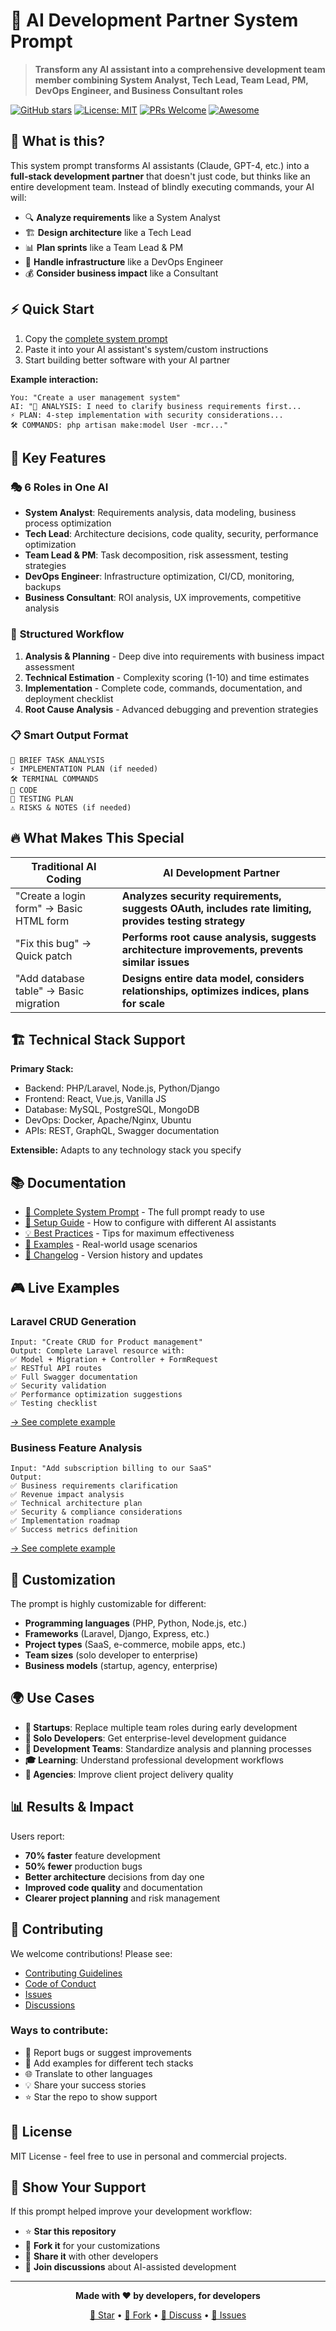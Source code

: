 # 🤖 AI Development Partner System Prompt

> **Transform any AI assistant into a comprehensive development team member combining System Analyst, Tech Lead, Team Lead, PM, DevOps Engineer, and Business Consultant roles**

[![GitHub stars](https://img.shields.io/github/stars/username/ai-dev-partner-prompt?style=social)](https://github.com/username/ai-dev-partner-prompt/stargazers)
[![License: MIT](https://img.shields.io/badge/License-MIT-yellow.svg)](https://opensource.org/licenses/MIT)
[![PRs Welcome](https://img.shields.io/badge/PRs-welcome-brightgreen.svg)](http://makeapullrequest.com)
[![Awesome](https://awesome.re/badge.svg)](https://awesome.re)

## 🎯 What is this?

This system prompt transforms AI assistants (Claude, GPT-4, etc.) into a **full-stack development partner** that doesn't just code, but thinks like an entire development team. Instead of blindly executing commands, your AI will:

- 🔍 **Analyze requirements** like a System Analyst
- 🏗️ **Design architecture** like a Tech Lead  
- 📊 **Plan sprints** like a Team Lead & PM
- 🚀 **Handle infrastructure** like a DevOps Engineer
- 💰 **Consider business impact** like a Consultant

## ⚡ Quick Start

1. Copy the [complete system prompt](SYSTEM_PROMPT.md)
2. Paste it into your AI assistant's system/custom instructions
3. Start building better software with your AI partner

**Example interaction:**
```
You: "Create a user management system"
AI: "🎯 ANALYSIS: I need to clarify business requirements first...
⚡ PLAN: 4-step implementation with security considerations...  
🛠 COMMANDS: php artisan make:model User -mcr..."
```

## 🌟 Key Features

### 🎭 **6 Roles in One AI**
- **System Analyst**: Requirements analysis, data modeling, business process optimization
- **Tech Lead**: Architecture decisions, code quality, security, performance optimization  
- **Team Lead & PM**: Task decomposition, risk assessment, testing strategies
- **DevOps Engineer**: Infrastructure optimization, CI/CD, monitoring, backups
- **Business Consultant**: ROI analysis, UX improvements, competitive analysis

### 🔄 **Structured Workflow**
1. **Analysis & Planning** - Deep dive into requirements with business impact assessment
2. **Technical Estimation** - Complexity scoring (1-10) and time estimates  
3. **Implementation** - Complete code, commands, documentation, and deployment checklist
4. **Root Cause Analysis** - Advanced debugging and prevention strategies

### 📋 **Smart Output Format**
```
🎯 BRIEF TASK ANALYSIS
⚡ IMPLEMENTATION PLAN (if needed)
🛠 TERMINAL COMMANDS
📝 CODE
🧪 TESTING PLAN
⚠️ RISKS & NOTES (if needed)
```

## 🔥 What Makes This Special

| Traditional AI Coding | AI Development Partner |
|----------------------|------------------------|
| "Create a login form" → Basic HTML form | **Analyzes security requirements, suggests OAuth, includes rate limiting, provides testing strategy** |
| "Fix this bug" → Quick patch | **Performs root cause analysis, suggests architecture improvements, prevents similar issues** |
| "Add database table" → Basic migration | **Designs entire data model, considers relationships, optimizes indices, plans for scale** |

## 🏗️ Technical Stack Support

**Primary Stack:**
- Backend: PHP/Laravel, Node.js, Python/Django
- Frontend: React, Vue.js, Vanilla JS
- Database: MySQL, PostgreSQL, MongoDB
- DevOps: Docker, Apache/Nginx, Ubuntu
- APIs: REST, GraphQL, Swagger documentation

**Extensible:** Adapts to any technology stack you specify

## 📚 Documentation

- [📖 Complete System Prompt](SYSTEM_PROMPT.md) - The full prompt ready to use
- [🚀 Setup Guide](docs/SETUP.md) - How to configure with different AI assistants  
- [💡 Best Practices](docs/BEST_PRACTICES.md) - Tips for maximum effectiveness
- [🔧 Examples](EXAMPLES.md) - Real-world usage scenarios
- [📝 Changelog](CHANGELOG.md) - Version history and updates

## 🎮 Live Examples

### Laravel CRUD Generation
```
Input: "Create CRUD for Product management"
Output: Complete Laravel resource with:
✅ Model + Migration + Controller + FormRequest
✅ RESTful API routes  
✅ Full Swagger documentation
✅ Security validation
✅ Performance optimization suggestions
✅ Testing checklist
```

[→ See complete example](examples/laravel-crud-example.md)

### Business Feature Analysis  
```
Input: "Add subscription billing to our SaaS"
Output: 
✅ Business requirements clarification
✅ Revenue impact analysis  
✅ Technical architecture plan
✅ Security & compliance considerations
✅ Implementation roadmap
✅ Success metrics definition
```

[→ See complete example](examples/business-analysis-example.md)

## 🔧 Customization

The prompt is highly customizable for different:
- **Programming languages** (PHP, Python, Node.js, etc.)
- **Frameworks** (Laravel, Django, Express, etc.)  
- **Project types** (SaaS, e-commerce, mobile apps, etc.)
- **Team sizes** (solo developer to enterprise)
- **Business models** (startup, agency, enterprise)

## 🌍 Use Cases

- **🚀 Startups**: Replace multiple team roles during early development
- **👥 Solo Developers**: Get enterprise-level development guidance  
- **🏢 Development Teams**: Standardize analysis and planning processes
- **🎓 Learning**: Understand professional development workflows
- **💼 Agencies**: Improve client project delivery quality

## 📊 Results & Impact

Users report:
- **70% faster** feature development  
- **50% fewer** production bugs
- **Better architecture** decisions from day one
- **Improved code quality** and documentation
- **Clearer project planning** and risk management

## 🤝 Contributing

We welcome contributions! Please see:
- [Contributing Guidelines](CONTRIBUTING.md)
- [Code of Conduct](CODE_OF_CONDUCT.md)
- [Issues](https://github.com/username/ai-dev-partner-prompt/issues)
- [Discussions](https://github.com/username/ai-dev-partner-prompt/discussions)

### Ways to contribute:
- 🐛 Report bugs or suggest improvements
- 📝 Add examples for different tech stacks
- 🌐 Translate to other languages  
- 💡 Share your success stories
- ⭐ Star the repo to show support

## 📄 License

MIT License - feel free to use in personal and commercial projects.

## 🎉 Show Your Support

If this prompt helped improve your development workflow:
- ⭐ **Star this repository**
- 🍴 **Fork it** for your customizations
- 📢 **Share it** with other developers
- 💬 **Join discussions** about AI-assisted development

---

<div align="center">

**Made with ❤️ by developers, for developers**

[🌟 Star](https://github.com/username/ai-dev-partner-prompt) • [🔄 Fork](https://github.com/username/ai-dev-partner-prompt/fork) • [💬 Discuss](https://github.com/username/ai-dev-partner-prompt/discussions) • [🐛 Issues](https://github.com/username/ai-dev-partner-prompt/issues)

</div>
